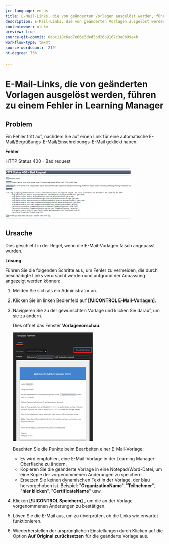 ```yaml
---
jcr-language: en_us
title: E-Mail-Links, die von geänderten Vorlagen ausgelöst werden, führen zu einem Fehler in Learning Manager
description: E-Mail-Links, die von geänderten Vorlagen ausgelöst werden, lösen einen Fehler im Adobe Learning Manager aus
contentowner: nluke
preview: true
source-git-commit: 6abc118c6ad7e66e3ded5bd26b9167c3a0b99e4b
workflow-type: tm+mt
source-wordcount: '219'
ht-degree: 73%

---
```




# E-Mail-Links, die von geänderten Vorlagen ausgelöst werden, führen zu einem Fehler in Learning Manager

## Problem

Ein Fehler tritt auf, nachdem Sie auf einen Link für eine automatische E-Mail/Begrüßungs-E-Mail/Einschreibungs-E-Mail geklickt haben.

**Fehler**

HTTP Status 400 - Bad request

![](assets/email-404.png)

## Ursache

Dies geschieht in der Regel, wenn die E-Mail-Vorlagen falsch angepasst wurden.

**Lösung**

Führen Sie die folgenden Schritte aus, um Fehler zu vermeiden, die durch beschädigte Links verursacht werden und aufgrund der Anpassung angezeigt werden können:

1. Melden Sie sich als ein Administrator an.
1. Klicken Sie im linken Bedienfeld auf **[!UICONTROL E-Mail-Vorlagen]**.

1. Navigieren Sie zu der gewünschten Vorlage und klicken Sie darauf, um sie zu ändern.

   Dies öffnet das Fenster **Vorlagevorschau**.

   ![](assets/email-template.png)

   Beachten Sie die Punkte beim Bearbeiten einer E-Mail-Vorlage:

   * Es wird empfohlen, eine E-Mail-Vorlage in der Learning Manager-Oberfläche zu ändern.
   * Kopieren Sie die geänderte Vorlage in eine Notepad/Word-Datei, um eine Kopie der vorgenommenen Änderungen zu speichern.
   * Ersetzen Sie keinen dynamischen Text in der Vorlage, der blau hervorgehoben ist. Beispiel: &quot;**OrganizationName**&quot;, &quot;**Teilnehmer**&quot;, &quot;**hier klicken**&quot;, &quot;**CertificateName**&quot; usw.

1. Klicken **[!UICONTROL Speichern]** , um die an der Vorlage vorgenommenen Änderungen zu bestätigen.
1. Lösen Sie die E-Mail aus, um zu überprüfen, ob die Links wie erwartet funktionieren.
1. Wiederherstellen der ursprünglichen Einstellungen durch Klicken auf die Option **Auf Original zurücksetzen** für die geänderte Vorlage aus.
